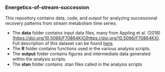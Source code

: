 ### Energetics-of-stream-succession

This repository contains data, code, and output for analyzing successional recovery patterns from stream metabolism time series.

- The **data** folder contains input data files, many from Appling et al. (2018) [https://doi.org/10.5066/F70864KX](https://doi.org/10.5066/F70864KX). Full description of this dataset can be found [here](https://www.nature.com/articles/sdata2018292).
- The  **R** folder contains functions used in the various analysis scripts.
- The **output** folder contains figures and intermediate data generated within the analysis scripts.
- The **stan** folder contains .stan files called in the analysis scripts
